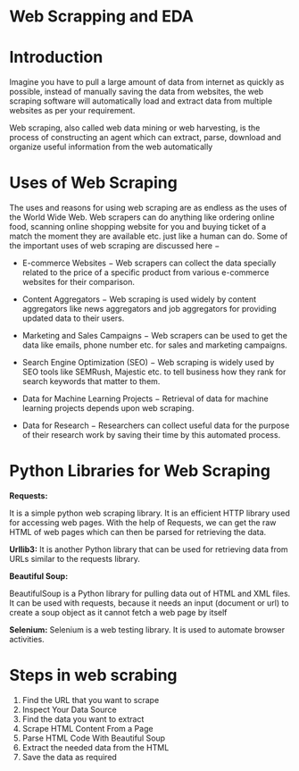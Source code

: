 # Web Scrapping and EDA
 
# Introduction
Imagine you have to pull a large amount of data from internet as quickly as possible, instead of manually saving the data from websites, the web scraping software will automatically load and extract data from multiple websites as per your requirement.

Web scraping, also called web data mining or web harvesting, is the process of constructing an agent which can extract, parse, download and organize useful information from the web automatically

# Uses of Web Scraping

The uses and reasons for using web scraping are as endless as the uses of the World Wide Web. Web scrapers can do anything like ordering online food, scanning online shopping website for you and buying ticket of a match the moment they are available etc. just like a human can do. Some of the important uses of web scraping are discussed here −

+	E-commerce Websites − Web scrapers can collect the data specially related to the price of a specific product from various e-commerce websites for their comparison.

+	Content Aggregators − Web scraping is used widely by content aggregators like news aggregators and job aggregators for providing updated data to their users.

+	Marketing and Sales Campaigns − Web scrapers can be used to get the data like emails, phone number etc. for sales and marketing campaigns.

+	Search Engine Optimization (SEO) − Web scraping is widely used by SEO tools like SEMRush, Majestic etc. to tell business how they rank for search keywords that matter to them.

+	Data for Machine Learning Projects − Retrieval of data for machine learning projects depends upon web scraping.

+ Data for Research − Researchers can collect useful data for the purpose of their research work by saving their time by this automated process.


# Python Libraries for Web Scraping

**Requests:**

It is a simple python web scraping library. It is an efficient HTTP library used for accessing web pages. With the help of Requests, we can get the raw HTML of web pages which can then be parsed for retrieving the data.

**Urllib3:**
It is another Python library that can be used for retrieving data from URLs similar to the requests library. 

**Beautiful Soup:**

 BeautifulSoup is a Python library for pulling data out of HTML and XML files. It can be used with requests, because it needs an input (document or url) to create a soup object as it cannot fetch a web page by itself
 
**Selenium:** 
 Selenium is a web testing library. It is used to automate browser activities.
 
#  Steps in web scrabing
 
1. Find the URL that you want to scrape
2. Inspect Your Data Source
3. Find the data you want to extract
4. Scrape HTML Content From a Page
5. Parse HTML Code With Beautiful Soup
6. Extract the needed data from the HTML
7. Save the data as required
